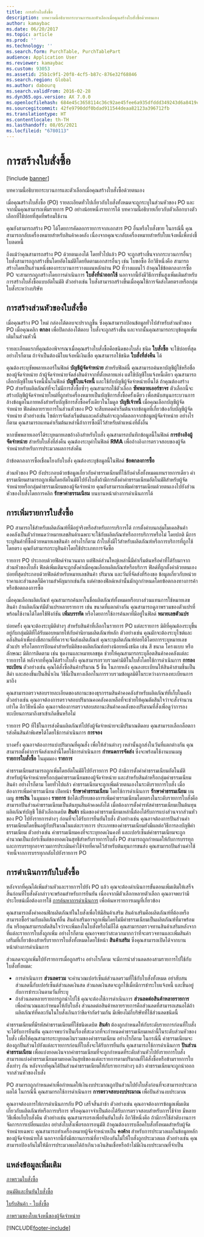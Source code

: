 ```yaml
---
title: การสร้างใบสั่งซื้อ
description: บทความนี้อธิบายกระบวนการและตัวเลือกเมื่อคุณสร้างใบสั่งซื้อด้วยตนเอง
author: kamaybac
ms.date: 06/20/2017
ms.topic: article
ms.prod: ''
ms.technology: ''
ms.search.form: PurchTable, PurchTablePart
audience: Application User
ms.reviewer: kamaybac
ms.custom: 93053
ms.assetid: 25b1c9f1-20f8-4cf5-b87c-876e32f68846
ms.search.region: Global
ms.author: dabourq
ms.search.validFrom: 2016-02-28
ms.dyn365.ops.version: AX 7.0.0
ms.openlocfilehash: 684e45c3658114c36c92ae45fee6a935dfddd349243d6a8419c535a1df01b144
ms.sourcegitcommit: 42fe9790ddf0bdad911544deaa82123a396712fb
ms.translationtype: HT
ms.contentlocale: th-TH
ms.lasthandoff: 08/05/2021
ms.locfileid: "6780113"
---
```

# <a name="create-purchase-orders"></a>การสร้างใบสั่งซื้อ

[!include [banner](../includes/banner.md)]

บทความนี้อธิบายกระบวนการและตัวเลือกเมื่อคุณสร้างใบสั่งซื้อด้วยตนเอง

เมื่อคุณสร้างใบสั่งซื้อ (PO) รายละเอียดทั่วไปเกี่ยวกับใบสั่งทั้งหมดจะถูกระบุในส่วนหัวของ PO และจากนั้นคุณสามารถเพิ่มรายการ PO อย่างน้อยหนึ่งรายการได้ บทความนี้อธิบายเกี่ยวกับตัวเลือกบางตัวเลือกที่ใช้บ่อยที่สุดที่พร้อมใช้งาน  

คุณยังสามารถสร้าง PO ได้โดยการคัดลอกรายการจากเอกสาร PO อื่นหรือใบสั่งขาย ในกรณีนี้ คุณสามารถกลับเครื่องหมายสำหรับสินค้าคงคลัง เนื่องจากคุณจะกลับเครื่องหมายสำหรับใบแจ้งหนี้เพื่อบ่งชี้ใบลดหนี้  

ถึงแม้ว่าคุณสามารถสร้าง PO ด้วยตนเองได้ โดยทั่วไปแล้ว PO จะถูกสร้างขึ้นจากกระบวนการอื่นๆ ใบสั่งสามารถถูกสร้างขึ้นโดยอัตโนมัติโดยยึดตามเอกสารอื่นๆ เช่น ใบขอซื้อ อีกวิธีหนึ่งคือ สามารถสร้างโดยเป็นส่วนหนึ่งของกระบวนการวางแผนหลักผ่าน PO ที่วางแผนไว้ ถ้าคุณใช้ข้อตกลงการซื้อ PO จะสามารถถูกสร้างโดยการดำเนินการ **ใบสั่งที่นำออกใช้** นอกจากนี้ยังมีวิธีการขั้นสูงเพิ่มเติมสำหรับการสร้างใบสั่งซื้อแบบอัตโนมัติ ตัวอย่างเช่น ใบสั่งสามารถสร้างขึ้นเมื่อคุณใช้การจัดส่งโดยตรงหรือกลุ่มใบสั่งระหว่างบริษัท

## <a name="creating-a-purchase-order-header"></a>การสร้างส่วนหัวของใบสั่งซื้อ
เมื่อคุณสร้าง PO ใหม่ กล่องโต้ตอบจะปรากฏขึ้น ซึ่งคุณสามารถป้อนข้อมูลทั่วไปสำหรับส่วนหัวของ PO เมื่อคุณคลิก **ตกลง** เพื่อปิดกล่องโต้ตอบ ใบสั่งจะถูกสร้างขึ้น และจากนั้นคุณสามารถระบุข้อมูลเพิ่มเติมในส่วนหัวนี้  

รายละเอียดแรกที่คุณต้องพิจารณาเมื่อคุณสร้างใบสั่งซื้อคือชนิดของใบสั่ง ชนิด **ใบสั่งซื้อ** จะใช้บ่อยที่สุด อย่างไรก็ตาม ถ้าจำเป็นต้องมีใบแจ้งหนี้เงินเชื่อ คุณสามารถใช้ชนิด **ใบสั่งที่ส่งคืน** ได้  

คุณต้องระบุซัพพลายเออร์ในฟิลด์ **บัญชีผู้จัดจำหน่าย** สำหรับฟิลด์นี้ คุณสามารถค้นหาบัญชีผู้ใช้หรือชื่อของผู้จัดจำหน่าย ถ้าผู้จัดจำหน่ายจัดส่งสินค้าจากที่ตั้งหลายแห่ง แต่ใช้บัญชีใบแจ้งหนี้เดียว คุณสามารถเลือกบัญชีใบแจ้งหนี้นั้นในฟิลด์ **บัญชีใบแจ้งหนี้** และใช้กับบัญชีผู้จัดจำหน่ายอื่นได้ ถ้าคุณต้องสร้าง PO สำหรับผลิตภัณฑ์ที่จะไม่มีการสั่งซื้อซ้ำๆ คุณสามารถใช้ตัวเลือก **ซัพพลายเออร์ขาจร** ตัวเลือกนี้จะสร้างบัญชีผู้จัดจำหน่ายใหม่ที่ถูกทำเครื่องหมายเป็นบัญชีการสั่งซื้อครั้งเดียว เพื่อสนับสนุนกระบวนการล้างข้อมูลในภายหลังสำหรับบัญชีการสั่งซื้อครั้งเดียวในโมดูล **บัญชีเจ้าหนี้** เมื่อคุณเลือกบัญชีผู้จัดจำหน่าย ฟิลด์หลายรายการในส่วนหัวของ PO จะสืบทอดค่าเริ่มต้นจากข้อมูลที่เกี่ยวข้องกับบัญชีผู้จัดจำหน่าย ตัวอย่างเช่น ไซต์การจัดส่งเริ่มต้นและคลังสินค้าจะถูกคัดลอกจากข้อมูลผู้จัดจำหน่าย อย่างไรก็ตาม คุณสามารถแทนค่าเริ่มต้นเหล่านี้ถ้าการซื้อมีไว้สำหรับตำแหน่งที่ตั้งอื่น  

หากซัพพลายเออร์ได้ระบุหมายเลขอ้างอิงสำหรับใบสั่ง คุณสามารถบันทึกข้อมูลนี้ในฟิลด์ **การอ้างอิงผู้จัดจำหน่าย** สำหรับใบสั่งที่ส่งคืน คุณต้องระบุค่าในฟิลด์ **RMA** เพื่ออ้างอิงการตรวจสอบของผู้จัดจำหน่ายสำหรับการประมวลผลการส่งคืน  

ถ้าข้อตกลงการซื้อเชื่อมโยงกับใบสั่ง คุณต้องระบุข้อมูลนี้ในฟิลด์ **ข้อตกลงการซื้อ**  

ส่วนหัวของ PO ยังประกอบด้วยข้อมูลเกี่ยวกับค่าธรรมเนียมที่ใช้กับคำสั่งทั้งหมดแทนรายการเดียว ค่าธรรมเนียมสามารถถูกเพิ่มโดยอัตโนมัติไปยังใบสั่งถ้ามีการตั้งค่าค่าธรรมเนียมอัตโนมัติสำหรับผู้จัดจำหน่ายหรือกลุ่มค่าธรรมเนียมของผู้จัดจำหน่าย คุณยังสามารถเพิ่มค่าธรรมเนียมด้วยตนเองไปยังส่วนหัวของใบสั่งโดยการคลิก **รักษาค่าธรรมเนียม** บนบานหน้าต่างการดำเนินการได้

## <a name="adding-purchase-order-lines"></a>การเพิ่มรายการใบสั่งซื้อ
PO สามารถใช้สำหรับผลิตภัณฑ์ที่มีอยู่จริงหรือสำหรับการบริการได้ การตั้งค่าบนกลุ่มโมเดลสินค้าคงคลังเป็นตัวกำหนดว่าหมายเลขสินค้าเฉพาะจะใช้กับผลิตภัณฑ์หรือการบริการหรือไม่ โดยปกติ มีการระบุสินค้าที่ซื้อด้วยหมายเลขสินค้า อย่างไรก็ตาม ถ้าใบสั่งมีไว้สำหรับผลิตภัณฑ์หรือการบริการที่ถูกใช้โดยตรง คุณยังสามารถระบุสินค้าโดยใช้ประเภทการจัดซื้อ  

รายการ PO ประกอบด้วยฟิลด์จำนวนมาก แต่ฟิลด์ส่วนใหญ่เหล่านี้มีค่าเริ่มต้นหรือค่าที่ได้รับมาจากส่วนหัวของใบสั่ง ฟิลด์เพิ่มเติมจะถูกตั้งค่าเมื่อคุณเลือกผลิตภัณฑ์หรือบริการ ฟิลด์ที่ถูกตั้งค่าด้วยตนเองบ่อยที่สุดประกอบด้วยฟิลด์สำหรับหมายเลขสินค้า ปริมาณ และวันที่จัดส่งที่ร้องขอ ข้อมูลเกี่ยวกับหน่วยราคาและส่วนลดก็มีความสำคัญมากเช่นกัน แต่ค่าของฟิลด์เหล่านั้นมักถูกกำหนดโดยข้อตกลงทางการค้าหรือข้อตกลงการซื้อ  

เมื่อคุณเลือกผลิตภัณฑ์ คุณสามารถค้นหาในชื่อผลิตภัณฑ์ทั้งหมดหรือบางส่วนแทนการใช้หมายเลขสินค้า ถ้าผลิตภัณฑ์มีตัวแปรหลายรายการ เช่น ขนาดที่แตกต่างกัน คุณสามารถดูภาพรวมของตัวแปรที่พร้อมใช้งานได้โดยใช้ฟังก์ชัน **เพิ่มบรรทัด** หรือโดยการใช้การค้นหาที่มีอยู่ในฟิลด์ **หมายเลขตัวแปร**  

บ่อยครั้ง คุณจะต้องระบุมิติต่างๆ สำหรับสินค้าที่เลือกในรายการ PO แต่ละรายการ มิติที่คุณต้องระบุขึ้นอยู่กับกลุ่มมิติที่ได้รับมอบหมายให้กับคำนิยามผลิตภัณฑ์หลัก ตัวอย่างเช่น คุณมักจะต้องระบุไซต์และคลังสินค้าเพื่อบ่งชี้สถานที่ที่ควรจะจัดส่งผลิตภัณฑ์ คุณระบุผลิตภัณฑ์ย่อยได้โดยการระบุหมายเลขตัวแปร หรือโดยการป้อนค่าสำหรับมิติของผลิตภัณฑ์อย่างน้อยหนี่งชนิด เช่น สี ขนาด โครงแบบ หรือลักษณะ มิติการติดตาม เช่น ชุดงานและหมายเลขชุด ช่วยให้คุณสามารถระบุล็อตสินค้าคงคลังแต่ละรายการได้ หลังจากที่คุณได้สร้างใบสั่ง คุณสามารถรวบรวมค่ามิติในใบสั่งโดยใช้การดำเนินการ **การลงทะเบียน** ตัวอย่างเช่น คุณได้สั่งซื้อสินค้าปริมาณ 5 ชิ้น ในภายหลัง คุณลงทะเบียนให้สินค้าสามชิ้นเป็นสีดำ และสองชิ้นเป็นสีน้ำเงิน วิธีนี้เป็นทางเลือกในการรวบรวมข้อมูลมิติในระหว่างการลงทะเบียนการมาถึง  

คุณสามารถตรวจสอบรายละเอียดของสถานะของธุรกรรมสินค้าคงคลังสำหรับผลิตภัณฑ์ที่เก็บในคลัง ตัวอย่างเช่น คุณอาจต้องการตรวจสอบปริมาณคงคลังคงเหลือที่จะช่วยให้คุณตัดสินใจว่าจะสั่งจำนวนเท่าใด อีกวิธีหนึ่งคือ คุณอาจต้องการตรวจสอบสถานะสินค้าคงคลังของปริมาณที่สั่งเพื่อดูว่าการลงทะเบียนการมาถึงขาเข้าเกิดขึ้นหรือไม่  

รายการ PO ที่ใช้ในการส่งคืนผลิตภัณฑ์ไปยังผู้จัดจำหน่ายจะมีปริมาณติดลบ คุณสามารถเลือกล็อตการส่งคืนสินค้าพิเศษได้โดยใช้การดำเนินการ **การจอง**  

บางครั้ง คุณอาจต้องการแบ่งปริมาณที่คุณสั่ง เพื่อให้ส่วนต่างๆ เหล่านั้นถูกส่งในวันที่แตกต่างกัน คุณสามารถตั้งค่าการจัดส่งเหล่านี้โดยใช้การดำเนินการ **กำหนดการจัดส่ง** ซึ่งจะพร้อมใช้งานบนเมนู **รายการใบสั่งซื้อ** ในมุมมอง **รายการ**  

ค่าธรรมเนียมสามารถถูกเพิ่มโดยอัตโนมัติไปยังรายการ PO ถ้ามีการตั้งค่าค่าธรรมเนียมอัตโนมัติสำหรับผู้จัดจำหน่ายหรือกลุ่มค่าธรรมเนียมของผู้จัดจำหน่าย และสำหรับสินค้าหรือกลุ่มค่าธรรมเนียมสินค้า อย่างไรก็ตาม โดยทั่วไปแล้ว ค่าธรรมเนียมจะถูกเพิ่มด้วยตนเองในระดับรายการใบสั่ง เมื่อต้องการเพิ่มค่าธรรมเนียม เปิดหน้า **รักษาค่าธรรมเนียม** โดยใช้การดำเนินการ **รักษาค่าธรรมเนียม** บนเมนู **การเงิน** ในมุมมอง **รายการ** ข้อได้เปรียบของการเพิ่มค่าธรรมเนียมโดยตรงในระดับรายการใบสั่งคือสามารถปันส่วนค่าธรรมเนียมเป็นต้นทุนสินค้าคงคลังได้ เมื่อต้องการตั้งค่ารหัสค่าธรรมเนียมเป็นต้นทุนผลิตภัณฑ์บัญชี ใช้ตัวเลือกเดบิต **สินค้า** ชนิดของค่าธรรมเนียมเหล่านี้ต้องได้รับการแบ่งส่วนจากส่วนหัวของ PO ไปยังรายการต่างๆ ก่อนที่จะได้รับการยืนยันใบสั่ง ตัวอย่างเช่น คุณอาจต้องการปันส่วนค่าธรรมเนียมโดยขึ้นอยู่กับปริมาณในแต่ละรายการ ประเภทของค่าธรรมเนียมยังมีผลต่อวิธีการลงบัญชีค่าธรรมเนียม ตัวอย่างเช่น ค่าธรรมเนียมคงที่จะระบุยอดเงินคงที่ และเปอร์เซ็นต์ค่าธรรมเนียมจะถูกคำนวณเป็นเปอร์เซ็นต์ของยอดเงินสุทธิสำหรับรายการใบสั่ง PO สามารถถูกกำหนดให้กับการบรรทุก และการบรรทุกอาจรวมการประเมินค่าใช้จ่ายที่คาดไว้สำหรับต้นทุนการขนส่ง คุณสามารถปันส่วนค่าใช้จ่ายนี้จากการบรรทุกกลับไปยังรายการ PO

## <a name="purchase-order-actions"></a>การดำเนินการกับใบสั่งซื้อ
หลังจากที่คุณได้เพิ่มส่วนหัวและรายการไปยัง PO แล้ว คุณจะต้องดำเนินการขั้นตอนเพิ่มเติมให้เสร็จสิ้นก่อนที่ใบสั่งดังกล่าวจะพร้อมสำหรับการยืนยัน เนื่องจากมีตัวเลือกหลายตัวเลือก คุณอาจพบว่ามีประโยชน์เมื่อต้องการใช้ [การค้นหาการดำเนินการ](../../fin-ops-core/fin-ops/get-started/action-search.md) เพื่อค้นหารายการเมนูที่เกี่ยวข้อง  

คุณสามารถตั้งค่าคอนฟิกผลิตภัณฑ์ในใบสั่งเพื่อให้มีสินค้าเสริม สินค้าเสริมคือผลิตภัณฑ์ที่ต้องหรือสามารถซื้อร่วมกับผลิตภัณฑ์อื่น สินค้าเสริมอาจถูกเพิ่มโดยไม่มีค่าธรรมเนียมเป็นผลิตภัณฑ์ที่มาพร้อมกัน หรือคุณสามารถตัดสินใจว่าจะเพิ่มลงในใบสั่งหรือไม่ก็ได้ คุณสามารถตรวจทานสินค้าเสริมหลังจากที่แต่ละรายการใบสั่งถูกเพิ่ม อย่างไรก็ตาม คุณอาจพบว่าสะดวกมากกว่าที่จะตรวจทานและเพิ่มสินค้าเสริมที่เกี่ยวข้องสำหรับรายการใบสั่งทั้งหมดโดยใช้หน้า **สินค้าเสริม** ซึ่งคุณสามารถเปิดได้จากบานหน้าต่างการดำเนินการ  

ส่วนลดจะถูกเพิ่มไปยังรายการเมื่อถูกสร้าง อย่างไรก็ตาม จะมีการนำส่วนลดสองสามรายการไปใช้กับใบสั่งทั้งหมด:

-   การดำเนินการ **ส่วนลดรวม** จะคำนวณเปอร์เซ็นต์ส่วนลดรวมที่ใช้กับใบสั่งทั้งหมด อย่าสับสนส่วนลดนี้กับเปอร์เซ็นต์ส่วนลดเงินสด ส่วนลดเงินสดจะถูกใช้เมื่อมีการชำระใบแจ้งหนี้ และขึ้นอยู่กับการชำระเงินตามวันที่ระบุ
-   ถ้าส่วนลดหลายรายการถูกนำไปใช้ คุณจะต้องใช้การดำเนินการ **ส่วนลดต่อสินค้าหลายรายการ** เพื่อคำนวณและกำหนดให้กับใบสั่ง ส่วนลดต่อสินค้าหลายรายการคือส่วนลดที่สามารถเสนอได้ถ้าผลิตภัณฑ์ที่คละกันในใบสั่งเกินกว่าขีดจำกัดร่วมกัน มีเพียงไม่กี่บริษัทที่ใช้ส่วนลดชนิดนี้

ค่าธรรมเนียมที่มีรหัสค่าธรรมเนียมที่ใช้ชนิดเดบิต **สินค้า** ต้องถูกกำหนดให้กับระดับรายการก่อนที่ใบสั่งจะได้รับการยืนยัน คุณอาจพบว่าเป็นเรื่องที่สะดวกที่จะกำหนดค่าธรรมเนียมเหล่านี้ในระดับส่วนหัวของใบสั่ง เพื่อให้คุณสามารถระบุยอดเงินรวมของค่าธรรมเนียม อย่างไรก็ตาม ในกรณีนี้ ค่าธรรมเนียมจะต้องถูกปันส่วนไปยังแต่ละรายการก่อนที่ใบสั่งจะได้รับการยืนยัน คุณสามารถใช้การดำเนินการ **ปันส่วนค่าธรรมเนียม** เพื่อแบ่งยอดเงินจากค่าธรรมเนียมที่จะถูกกำหนดที่ระดับส่วนหัวไปยังรายการใบสั่ง สามารถแบ่งค่าธรรมเนียมตามยอดเงินสุทธิของแต่ละรายการตามปริมาณที่ได้สั่งซื้อหรือข้ามรายการใบสั่งเท่าๆ กัน หลังจากที่คุณได้ปันส่วนค่าธรรมเนียมให้กับรายการต่างๆ แล้ว ค่าธรรมเนียมจะถูกนำออกจากส่วนหัวของใบสั่ง  

PO สามารถถูกกำหนดค่าเพื่อกำหนดให้เงินงบประมาณถูกปันส่วนไปยังใบสั่งก่อนที่จะสามารถประมวลผลได้ ในกรณีนี้ คุณสามารถใช้การดำเนินการ **การตรวจสอบงบประมาณ** เพื่อปันส่วนงบประมาณ  

คุณอาจต้องการให้การดำเนินการกับ PO เสร็จสิ้นล่าช้า ตัวอย่างเช่น คุณอาจต้องการข้อมูลเพิ่มเติมเกี่ยวกับผลิตภัณฑ์หรือการบริการ หรือคุณอาจจำเป็นต้องได้รับการตรวจสอบสำหรับการใช้จ่าย มีหลายวิธีเพื่อเก็บใบสั่งคืน ตัวอย่างเช่น คุณสามารถรอเพื่อยืนยันใบสั่ง อีกวิธีหนึ่งคือ ถ้ามีการใช้ลำดับงานการจัดการการเปลี่ยนแปลง อย่าส่งใบสั่งเพื่อรอการอนุมัติ ถ้าคุณต้องการบล็อคใบสั่งทั้งหมดสำหรับผู้จัดจำหน่ายเฉพาะ คุณสามารถทำเครื่องหมายผู้จัดจำหน่ายเป็น **คงค้าง** สำหรับการประมวลผลในข้อมูลหลักของผู้จัดจำหน่ายได้ นอกจากนี้ยังมีสถานการณ์ที่อาจป้องกันไม่ให้ใบสั่งถูกประมวลผล ตัวอย่างเช่น คุณสามารถป้องกันไม่ให้มีการประมวลผลได้ถ้าเกินวงเงินสินเชื่อหรือถ้าไม่มีเงินงบประมาณที่จำเป็น

## <a name="additional-resources"></a>แหล่งข้อมูลเพิ่มเติม

[ภาพรวมใบสั่งซื้อ](purchase-order-overview.md)

[อนุมัติและยืนยันใบสั่งซื้อ](purchase-order-approval-confirmation.md)

[ใบรับสินค้า - ใบสั่งซื้อ](product-receipt-against-purchase-orders.md)

[ภาพรวมของใบแจ้งหนี้ของผู้จัดจำหน่าย](../../finance/accounts-payable/vendor-invoices-overview.md)





[!INCLUDE[footer-include](../../includes/footer-banner.md)]